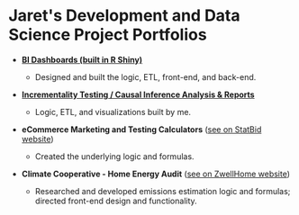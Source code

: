 # Jaret's Development and Data Science Project Portfolios

- [**BI Dashboards (built in R Shiny)**](https://github.com/jaretkeniston/Shiny-BI-Dashboards)
  - Designed and built the logic, ETL, front-end, and back-end.
 

- [**Incrementality Testing / Causal Inference Analysis & Reports**](https://github.com/jaretkeniston/Testing-Tools)
  - Logic, ETL, and visualizations built by me.
 

- **eCommerce Marketing and Testing Calculators** ([see on StatBid website](https://www.statbid.com/tools/))
  - Created the underlying logic and formulas.
 

- **Climate Cooperative - Home Energy Audit** ([see on ZwellHome website](https://app.zwellhome.com/))
  - Researched and developed emissions estimation logic and formulas; directed front-end design and functionality.
